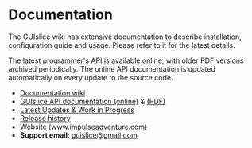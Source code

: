 # Documentation

The GUIslice wiki has extensive documentation to describe installation,
configuration guide and usage. Please refer to it for the latest details.

The latest programmer's API is available online, with older PDF
versions archived periodically. The online API documentation is updated
automatically on every update to the source code.

- [Documentation wiki](https://github.com/ImpulseAdventure/GUIslice/wiki)
- [GUIslice API documentation (online)](https://impulseadventure.github.io/GUIslice/modules.html) & [(PDF)](https://github.com/ImpulseAdventure/GUIslice/raw/master/docs/GUIslice_ref.pdf)
- [Latest Updates & Work in Progress](https://github.com/ImpulseAdventure/GUIslice/issues/85)
- [Release history](https://github.com/ImpulseAdventure/GUIslice/releases)
- [Website (www.impulseadventure.com)](https://www.impulseadventure.com/elec/guislice-gui.html)
- **Support email**: guislice@gmail.com

